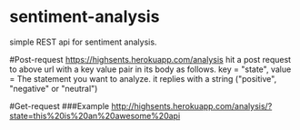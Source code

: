 # sentiment-analysis
simple REST api for sentiment analysis.

#Post-request
https://highsents.herokuapp.com/analysis
hit a post request to above url with a key value pair in its body as follows.
key = "state", value = The statement you want to analyze.
it replies with a string ("positive", "negative" or "neutral")

#Get-request
###Example
http://highsents.herokuapp.com/analysis/?state=this%20is%20an%20awesome%20api
